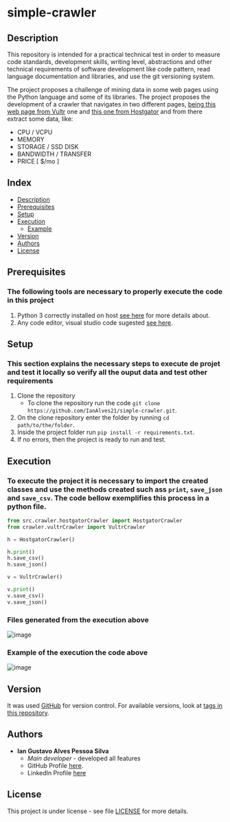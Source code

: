 # simple-crawler

## Description
This repository is intended for a practical technical test in order to measure code standards, development skills, writing level, abstractions and other technical requirements of software development like code pattern, read language documentation and libraries, and use the git versioning system. 

The project proposes a challenge of mining data in some web pages using the Python language and some of its libraries. The project proposes the development of a crawler that navigates in two different pages, [being this web page from Vultr](https://www.vultr.com/products/bare-metal/#pricing) one and [this one from Hostgator](https://www.hostgator.com/vps-hosting) and from there extract some data, like:
- CPU / VCPU
- MEMORY
- STORAGE / SSD DISK
- BANDWIDTH / TRANSFER
- PRICE [ $/mo ]

## Index
   * [Description](#Description)
   * [Prerequisites](#Prerequisites)
   * [Setup](#Setup)
   * [Execution](#Execution)
        * [Example](#Example)
   * [Version](#Version)
   * [Authors](#Authors)
   * [License](#License)


## Prerequisites

### The following tools are necessary to properly execute the code in this project

1. Python 3 correctly installed on host [see here](https://www.python.org/) for more details about.
2. Any code editor, visual studio code sugested [see here](https://code.visualstudio.com/).

## Setup

### This section explains the necessary steps to execute de projet and test it locally so verify all the ouput data and test other requirements

1. Clone the repository
    - To clone the repository run the code `git clone https://github.com/IanAlves21/simple-crawler.git`.
2. On the clone repository enter the folder by running `cd path/to/the/folder`.
3. Inside the project folder run `pip install -r requirements.txt`.
4. If no errors, then the project is ready to run and test.

## Execution

### To execute the project it is necessary to import the created classes and use the methods created such ass `print`, `save_json` and `save_csv`. The code bellow exemplifies this process in a python file.

~~~python
from src.crawler.hostgatorCrawler import HostgatorCrawler
from crawler.vultrCrawler import VultrCrawler

h = HostgatorCrawler()

h.print()
h.save_csv()
h.save_json()

v = VultrCrawler()

v.print()
v.save_csv()
v.save_json()
~~~

### Files generated from the execution above
![image](https://user-images.githubusercontent.com/31904421/182031940-76336965-bcf0-4865-8aec-7b8c211a82c5.png)

### Example of the execution the code above
![image](https://user-images.githubusercontent.com/31904421/182031886-e0e738d3-8c42-405e-a787-ba401e029340.png)

## Version

It was used [GitHub](https://github.com/) for version control. For available versions, look at [tags in this repository](https://github.com/IanAlves21/simple-crawler/tags). 

## Authors

* **Ian Gustavo Alves Pessoa Silva**
    * *Main developer* - developed all features
    * GitHub Profile [here](https://github.com/IanAlves21/).
    * LinkedIn Profile [here](https://www.linkedin.com/in/ian-gustavo-alves-pessoa-silva-8bb328150/) 


## License

This project is under license - see file [LICENSE](https://github.com/IanAlves21/simple-crawler/blob/main/LICENSE) for more details.